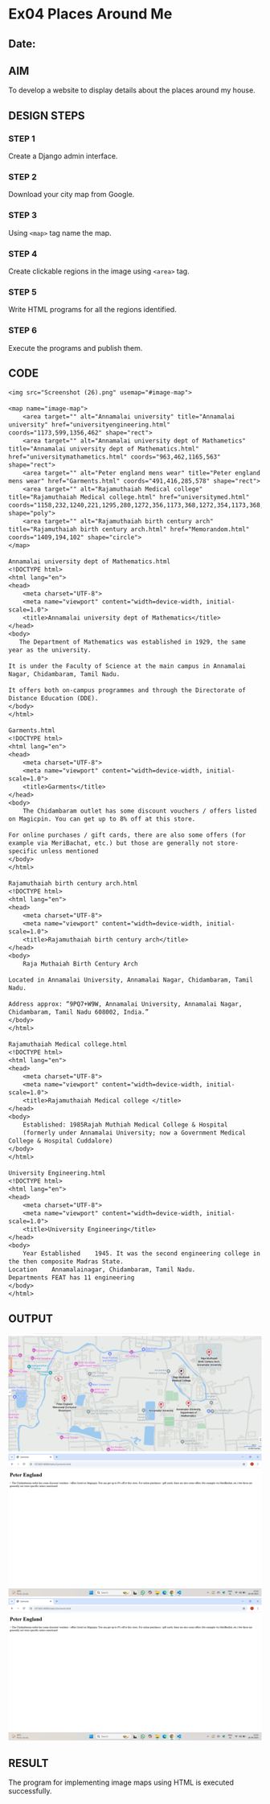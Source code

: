 # Ex04 Places Around Me
## Date: 

## AIM
To develop a website to display details about the places around my house.

## DESIGN STEPS

### STEP 1
Create a Django admin interface.

### STEP 2
Download your city map from Google.

### STEP 3
Using ```<map>``` tag name the map.

### STEP 4
Create clickable regions in the image using ```<area>``` tag.

### STEP 5
Write HTML programs for all the regions identified.

### STEP 6
Execute the programs and publish them.

## CODE
```
<img src="Screenshot (26).png" usemap="#image-map">

<map name="image-map">
    <area target="" alt="Annamalai university" title="Annamalai university" href="universityengineering.html" coords="1173,599,1356,462" shape="rect">
    <area target="" alt="Annamalai university dept of Mathametics" title="Annamalai university dept of Mathematics.html" href="universitymathametics.html" coords="963,462,1165,563" shape="rect">
    <area target="" alt="Peter england mens wear" title="Peter england mens wear" href="Garments.html" coords="491,416,285,578" shape="rect">
    <area target="" alt="Rajamuthaiah Medical college" title="Rajamuthaiah Medical college.html" href="universitymed.html" coords="1158,232,1240,221,1295,280,1272,356,1173,368,1272,354,1173,368,1129,299" shape="poly">
    <area target="" alt="Rajamuthaiah birth century arch" title="Rajamuthaiah birth century arch.html" href="Memorandom.html" coords="1409,194,102" shape="circle">
</map>

Annamalai university dept of Mathematics.html
<!DOCTYPE html>
<html lang="en">
<head>
    <meta charset="UTF-8">
    <meta name="viewport" content="width=device-width, initial-scale=1.0">
    <title>Annamalai university dept of Mathematics</title>
</head>
<body>
   The Department of Mathematics was established in 1929, the same year as the university. 

It is under the Faculty of Science at the main campus in Annamalai Nagar, Chidambaram, Tamil Nadu. 

It offers both on-campus programmes and through the Directorate of Distance Education (DDE). 
</body>
</html>

Garments.html
<!DOCTYPE html>
<html lang="en">
<head>
    <meta charset="UTF-8">
    <meta name="viewport" content="width=device-width, initial-scale=1.0">
    <title>Garments</title>
</head>
<body>
    The Chidambaram outlet has some discount vouchers / offers listed on Magicpin. You can get up to 8% off at this store. 

For online purchases / gift cards, there are also some offers (for example via MeriBachat, etc.) but those are generally not store-specific unless mentioned
</body>
</html>

Rajamuthaiah birth century arch.html
<!DOCTYPE html>
<html lang="en">
<head>
    <meta charset="UTF-8">
    <meta name="viewport" content="width=device-width, initial-scale=1.0">
    <title>Rajamuthaiah birth century arch</title>
</head>
<body>
    Raja Muthaiah Birth Century Arch

Located in Annamalai University, Annamalai Nagar, Chidambaram, Tamil Nadu. 

Address approx: “9PQ7+W9W, Annamalai University, Annamalai Nagar, Chidambaram, Tamil Nadu 608002, India.”
</body>
</html>

Rajamuthaiah Medical college.html
<!DOCTYPE html>
<html lang="en">
<head>
    <meta charset="UTF-8">
    <meta name="viewport" content="width=device-width, initial-scale=1.0">
    <title>Rajamuthaiah Medical college </title>
</head>
<body>
    Established: 1985Rajah Muthiah Medical College & Hospital
    (formerly under Annamalai University; now a Government Medical College & Hospital Cuddalore)
</body>
</html>

University Engineering.html
<!DOCTYPE html>
<html lang="en">
<head>
    <meta charset="UTF-8">
    <meta name="viewport" content="width=device-width, initial-scale=1.0">
    <title>University Engineering</title>
</head>
<body>
    Year Established	1945. It was the second engineering college in the then composite Madras State. 
Location	Annamalainagar, Chidambaram, Tamil Nadu. 
Departments	FEAT has 11 engineering
</body>
</html>

```



## OUTPUT
![alt text](<Screenshot (26).png>)
![alt text](<Screenshot (84).png>)
![alt text](<Screenshot (84).png>)




## RESULT
The program for implementing image maps using HTML is executed successfully.
